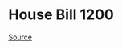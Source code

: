 # House Bill 1200

[Source](http://lawfilesext.leg.wa.gov/biennium/2021-22/Xml/Bills/House%20Bills/1200.xml)